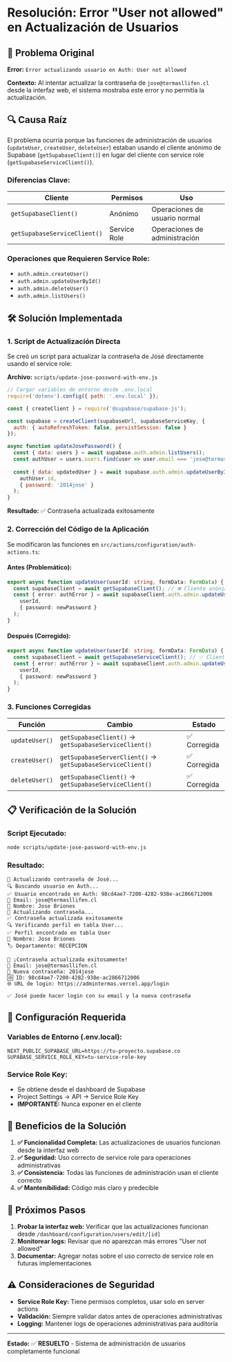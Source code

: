 # Resolución: Error "User not allowed" en Actualización de Usuarios

## 🚨 **Problema Original**

**Error:** `Error actualizando usuario en Auth: User not allowed`

**Contexto:** Al intentar actualizar la contraseña de `jose@termasllifen.cl` desde la interfaz web, el sistema mostraba este error y no permitía la actualización.

## 🔍 **Causa Raíz**

El problema ocurría porque las funciones de administración de usuarios (`updateUser`, `createUser`, `deleteUser`) estaban usando el cliente anónimo de Supabase (`getSupabaseClient()`) en lugar del cliente con service role (`getSupabaseServiceClient()`).

### **Diferencias Clave:**

| Cliente | Permisos | Uso |
|---------|----------|-----|
| `getSupabaseClient()` | Anónimo | Operaciones de usuario normal |
| `getSupabaseServiceClient()` | Service Role | Operaciones de administración |

### **Operaciones que Requieren Service Role:**
- `auth.admin.createUser()`
- `auth.admin.updateUserById()`
- `auth.admin.deleteUser()`
- `auth.admin.listUsers()`

## 🛠️ **Solución Implementada**

### **1. Script de Actualización Directa**

Se creó un script para actualizar la contraseña de José directamente usando el service role:

**Archivo:** `scripts/update-jose-password-with-env.js`

```javascript
// Cargar variables de entorno desde .env.local
require('dotenv').config({ path: '.env.local' });

const { createClient } = require('@supabase/supabase-js');

const supabase = createClient(supabaseUrl, supabaseServiceKey, {
  auth: { autoRefreshToken: false, persistSession: false }
});

async function updateJosePassword() {
  const { data: users } = await supabase.auth.admin.listUsers();
  const authUser = users.users.find(user => user.email === 'jose@termasllifen.cl');
  
  const { data: updatedUser } = await supabase.auth.admin.updateUserById(
    authUser.id,
    { password: '2014jose' }
  );
}
```

**Resultado:** ✅ Contraseña actualizada exitosamente

### **2. Corrección del Código de la Aplicación**

Se modificaron las funciones en `src/actions/configuration/auth-actions.ts`:

#### **Antes (Problemático):**
```typescript
export async function updateUser(userId: string, formData: FormData) {
  const supabaseClient = await getSupabaseClient(); // ❌ Cliente anónimo
  const { error: authError } = await supabaseClient.auth.admin.updateUserById(
    userId,
    { password: newPassword }
  );
}
```

#### **Después (Corregido):**
```typescript
export async function updateUser(userId: string, formData: FormData) {
  const supabaseClient = await getSupabaseServiceClient(); // ✅ Cliente con service role
  const { error: authError } = await supabaseClient.auth.admin.updateUserById(
    userId,
    { password: newPassword }
  );
}
```

### **3. Funciones Corregidas**

| Función | Cambio | Estado |
|---------|--------|--------|
| `updateUser()` | `getSupabaseClient()` → `getSupabaseServiceClient()` | ✅ Corregida |
| `createUser()` | `getSupabaseServerClient()` → `getSupabaseServiceClient()` | ✅ Corregida |
| `deleteUser()` | `getSupabaseClient()` → `getSupabaseServiceClient()` | ✅ Corregida |

## 📋 **Verificación de la Solución**

### **Script Ejecutado:**
```bash
node scripts/update-jose-password-with-env.js
```

### **Resultado:**
```
🚀 Actualizando contraseña de José...
🔍 Buscando usuario en Auth...
✅ Usuario encontrado en Auth: 98cd4ae7-7200-4282-938e-ac2866712006
📧 Email: jose@termasllifen.cl
👤 Nombre: Jose Briones
🔐 Actualizando contraseña...
✅ Contraseña actualizada exitosamente
🔍 Verificando perfil en tabla User...
✅ Perfil encontrado en tabla User
👤 Nombre: Jose Briones
🏷️ Departamento: RECEPCION

🎉 ¡Contraseña actualizada exitosamente!
📧 Email: jose@termasllifen.cl
🔐 Nueva contraseña: 2014jose
🆔 ID: 98cd4ae7-7200-4282-938e-ac2866712006
🌐 URL de login: https://admintermas.vercel.app/login

✅ José puede hacer login con su email y la nueva contraseña
```

## 🔧 **Configuración Requerida**

### **Variables de Entorno (.env.local):**
```env
NEXT_PUBLIC_SUPABASE_URL=https://tu-proyecto.supabase.co
SUPABASE_SERVICE_ROLE_KEY=tu-service-role-key
```

### **Service Role Key:**
- Se obtiene desde el dashboard de Supabase
- Project Settings → API → Service Role Key
- **IMPORTANTE:** Nunca exponer en el cliente

## 🚀 **Beneficios de la Solución**

1. **✅ Funcionalidad Completa:** Las actualizaciones de usuarios funcionan desde la interfaz web
2. **✅ Seguridad:** Uso correcto de service role para operaciones administrativas
3. **✅ Consistencia:** Todas las funciones de administración usan el cliente correcto
4. **✅ Mantenibilidad:** Código más claro y predecible

## 📝 **Próximos Pasos**

1. **Probar la interfaz web:** Verificar que las actualizaciones funcionan desde `/dashboard/configuration/users/edit/[id]`
2. **Monitorear logs:** Revisar que no aparezcan más errores "User not allowed"
3. **Documentar:** Agregar notas sobre el uso correcto de service role en futuras implementaciones

## ⚠️ **Consideraciones de Seguridad**

- **Service Role Key:** Tiene permisos completos, usar solo en server actions
- **Validación:** Siempre validar datos antes de operaciones administrativas
- **Logging:** Mantener logs de operaciones administrativas para auditoría

---

**Estado:** ✅ **RESUELTO** - Sistema de administración de usuarios completamente funcional 